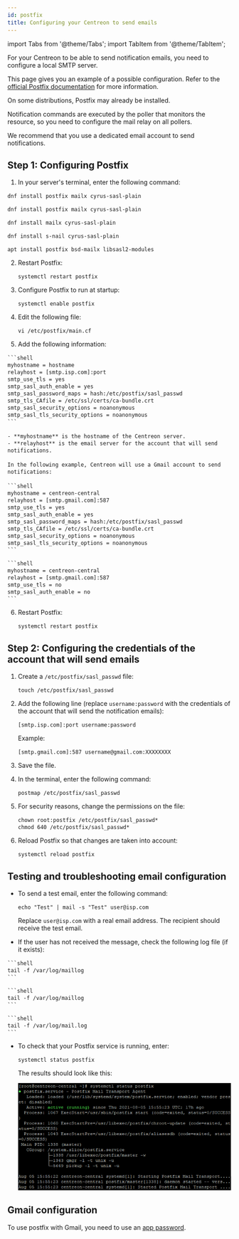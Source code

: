 ```yaml
---
id: postfix
title: Configuring your Centreon to send emails
---
```


import Tabs from '@theme/Tabs';
import TabItem from '@theme/TabItem';

For your Centreon to be able to send notification emails, you need to configure a local SMTP server.

This page gives you an example of a possible configuration. Refer to the [official Postfix documentation](https://www.postfix.org/BASIC_CONFIGURATION_README.html) for more information.

On some distributions, Postfix may already be installed.

Notification commands are executed by the poller that monitors the resource, so you need to configure the mail relay on all pollers.

We recommend that you use a dedicated email account to send notifications.

## Step 1: Configuring Postfix

1. In your server's terminal, enter the following command:

<Tabs groupId="sync">
<TabItem value="Alma 8" label="Alma 8">

``` shell
dnf install postfix mailx cyrus-sasl-plain
```

</TabItem>
<TabItem value="Alma 9" label="Alma 9">

``` shell
dnf install postfix mailx cyrus-sasl-plain
```

</TabItem>
<TabItem value="RHEL / Oracle Linux 8" label="RHEL / Oracle Linux 8">

``` shell
dnf install mailx cyrus-sasl-plain
```

</TabItem>
<TabItem value="RHEL / Oracle Linux 9" label="RHEL / Oracle Linux 9">

``` shell
dnf install s-nail cyrus-sasl-plain
```

</TabItem>
<TabItem value="Debian 11 & 12" label="Debian 11 & 12">

``` shell
apt install postfix bsd-mailx libsasl2-modules
```

</TabItem>
</Tabs>

2. Restart Postfix:

    ```shell
    systemctl restart postfix
    ```

3. Configure Postfix to run at startup:

    ```shell
    systemctl enable postfix
    ```

4. Edit the following file:

    ```shell
    vi /etc/postfix/main.cf
    ```

5. Add the following information:

<Tabs groupId="sync">
<TabItem value="With authentication/TLS" label="With authentication/TLS">

    ```shell
    myhostname = hostname
    relayhost = [smtp.isp.com]:port
    smtp_use_tls = yes
    smtp_sasl_auth_enable = yes
    smtp_sasl_password_maps = hash:/etc/postfix/sasl_passwd
    smtp_tls_CAfile = /etc/ssl/certs/ca-bundle.crt
    smtp_sasl_security_options = noanonymous
    smtp_sasl_tls_security_options = noanonymous
    ```
    
    - **myhostname** is the hostname of the Centreon server.
    - **relayhost** is the email server for the account that will send notifications.

    In the following example, Centreon will use a Gmail account to send notifications:

    ```shell
    myhostname = centreon-central
    relayhost = [smtp.gmail.com]:587
    smtp_use_tls = yes
    smtp_sasl_auth_enable = yes
    smtp_sasl_password_maps = hash:/etc/postfix/sasl_passwd
    smtp_tls_CAfile = /etc/ssl/certs/ca-bundle.crt
    smtp_sasl_security_options = noanonymous
    smtp_sasl_tls_security_options = noanonymous
    ```

</TabItem>
<TabItem value="Without authentication/TLS" label="Without authentication/TLS">

    ```shell
    myhostname = centreon-central
    relayhost = [smtp.gmail.com]:587
    smtp_use_tls = no
    smtp_sasl_auth_enable = no
    ```

</TabItem>
</Tabs>

6. Restart Postfix:

   ```shell
   systemctl restart postfix
   ```

## Step 2: Configuring the credentials of the account that will send emails

1. Create a `/etc/postfix/sasl_passwd` file:

    ```shell
    touch /etc/postfix/sasl_passwd
    ```

2. Add the following line (replace `username:password` with the credentials of the account that will send the notification emails):

    ```shell
    [smtp.isp.com]:port username:password
    ```

    Example:

    ```shell
    [smtp.gmail.com]:587 username@gmail.com:XXXXXXXX
    ```

3. Save the file.

4. In the terminal, enter the following command:

    ```shell
    postmap /etc/postfix/sasl_passwd
    ```

5. For security reasons, change the permissions on the file:

    ```shell
    chown root:postfix /etc/postfix/sasl_passwd*
    chmod 640 /etc/postfix/sasl_passwd*
    ```

6. Reload Postfix so that changes are taken into account:

    ```shell
    systemctl reload postfix
    ```

## Testing and troubleshooting email configuration

- To send a test email, enter the following command:

    ```shell
    echo "Test" | mail -s "Test" user@isp.com
    ```

    Replace `user@isp.com` with a real email address. The recipient should receive the test email.

- If the user has not received the message, check the following log file (if it exists):

<Tabs groupId="sync">
<TabItem value="Alma / RHEL / Oracle Linux 8" label="Alma / RHEL / Oracle Linux 8">

    ```shell
    tail -f /var/log/maillog
    ```
</TabItem>
<TabItem value="Alma / RHEL / Oracle Linux 9" label="Alma / RHEL / Oracle Linux 9">

    ```shell
    tail -f /var/log/maillog
    ```
</TabItem>
<TabItem value="Debian 11 & 12" label="Debian 11 & 12">

    ```shell
    tail -f /var/log/mail.log
    ```
</TabItem>
</Tabs>

- To check that your Postfix service is running, enter:

    ```shell
    systemctl status postfix
    ```

    The results should look like this:

    ![image](../assets/administration/postfix-status.png)

## Gmail configuration

To use postfix with Gmail, you need to use an [app password](https://support.google.com/mail/answer/185833?hl=en).
